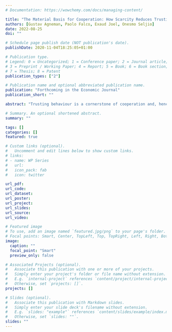 ```yaml
---
# Documentation: https://wowchemy.com/docs/managing-content/

title: "The Material Basis for Cooperation: How Scarcity Reduces Trusting Behaviour"
authors: [Gustav Agneman, Paolo Falco, Exaud Joel, Onesmo Seljio]
date: 2022-08-25
doi: ""

# Schedule page publish date (NOT publication's date).
publishDate: 2020-11-04T18:25:05+01:00

# Publication type.
# Legend: 0 = Uncategorized; 1 = Conference paper; 2 = Journal article;
# 3 = Preprint / Working Paper; 4 = Report; 5 = Book; 6 = Book section;
# 7 = Thesis; 8 = Patent
publication_types: ["2"]

# Publication name and optional abbreviated publication name.
publication: "Forthcoming in the Economic Journal"
publication_short: ""

abstract: "Trusting behaviour is a cornerstone of cooperation and, hence, economic performance, not least in poorer communities where economic transactions often rely on informal agreements. But trusting behaviour is potentially costly since the counterpart may decide to defect. In this study, we investigate whether food scarcity influences the level of trusting behaviour in rural Tanzania by leveraging quasi-experimental variation in food supply induced by the harvest. Through a lab-in-the-field experiment, we document that farmers display lower levels of trusting behaviour during the lean season compared to the abundant season and show that the difference is explained by variation in food scarcity."

# Summary. An optional shortened abstract.
summary: ""

tags: []
categories: []
featured: true

# Custom links (optional).
#   Uncomment and edit lines below to show custom links.
# links:
# - name: WP Series
#   url: 
#   icon_pack: fab
#   icon: twitter

url_pdf: 
url_code:
url_dataset:
url_poster:
url_project:
url_slides:
url_source:
url_video:

# Featured image
# To use, add an image named `featured.jpg/png` to your page's folder. 
# Focal points: Smart, Center, TopLeft, Top, TopRight, Left, Right, BottomLeft, Bottom, BottomRight.
image:
  caption: ""
  focal_point: "Smart"
  preview_only: false

# Associated Projects (optional).
#   Associate this publication with one or more of your projects.
#   Simply enter your project's folder or file name without extension.
#   E.g. `internal-project` references `content/project/internal-project/index.md`.
#   Otherwise, set `projects: []`.
projects: []

# Slides (optional).
#   Associate this publication with Markdown slides.
#   Simply enter your slide deck's filename without extension.
#   E.g. `slides: "example"` references `content/slides/example/index.md`.
#   Otherwise, set `slides: ""`.
slides: ""
---
```

